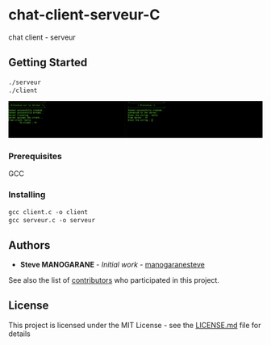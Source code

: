 # chat-client-serveur-C

chat client - serveur

## Getting Started

```
./serveur
./client
```

![alt text](https://github.com/manogaranesteve/chat-client-serveur-C/blob/master/resultat.png)

### Prerequisites

GCC

### Installing

```
gcc client.c -o client
gcc serveur.c -o serveur
```


## Authors

* **Steve MANOGARANE** - *Initial work* - [manogaranesteve](https://github.com/manogaranesteve)

See also the list of [contributors](https://github.com/manogaranesteve) who participated in this project.

## License

This project is licensed under the MIT License - see the [LICENSE.md](LICENSE.md) file for details

